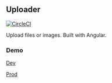 ## Uploader

[![CircleCI](https://circleci.com/gh/yiqu/uploader/tree/master.svg?style=svg)](https://circleci.com/gh/yiqu/uploader/tree/master)

Upload files or images. Built with Angular.

### Demo
[Dev](yiqu.github.io/uploader)

[Prod](https://mydropbox.web.app/)
